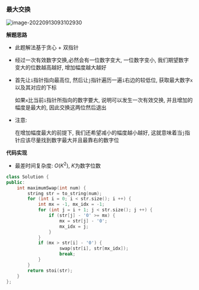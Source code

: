### 最大交换

![image-20220913093102930](http://www.cdn.liver0377.xyz/typora/202209130931005.png)



**解题思路**

- 此题解法基于贪心 + 双指针

- 经过一次有效数字交换,必然会有一位数字变大, 一位数字变小, 我们期望数字变大的位数越高越好, 增加幅度越大越好

- 首先让`i`指针指向最高位, 然后让`j`指针遍历一遍`i`右边的较低位, 获取最大数字`x`以及其对应的下标

  如果`x`比当前`i`指针所指向的数字要大, 说明可以发生一次有效交换, 并且增加的幅度是最大的, 因此交换这两位然后退出

- 注意:

  在增加幅度最大的前提下, 我们还希望减小的幅度越小越好, 这就意味着当`j`指针应该尽量找到数字最大并且最靠右的数字位

  

**代码实现**

- 最差时间复杂度: $O(K^ 2)$, $K$为数字位数

```cc
class Solution {
public:
    int maximumSwap(int num) {
        string str = to_string(num);
        for (int i = 0; i < str.size(); i ++) {
            int mx = -1, mx_idx = -1;
            for (int j = i + 1; j < str.size(); j ++) {
                if (str[j] - '0' >= mx) {
                    mx = str[j] - '0';
                    mx_idx = j;
                }
            }
            if (mx > str[i] - '0') {
                    swap(str[i], str[mx_idx]);
                    break;
            }
        }
        return stoi(str);
    }
};
```

